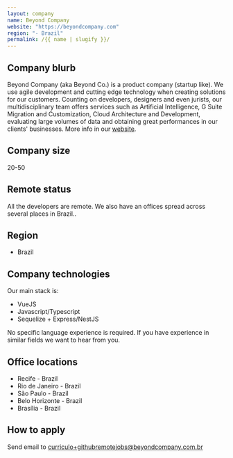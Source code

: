 ```yaml
---
layout: company
name: Beyond Company
website: "https://beyondcompany.com"
region: "- Brazil"
permalink: /{{ name | slugify }}/
---
```


## Company blurb

Beyond Company (aka Beyond Co.) is a product company (startup like). We use agile development and cutting edge technology when creating solutions for our customers. Counting on developers, designers and even jurists, our multidisciplinary team offers services such as Artificial Intelligence, G Suite Migration and Customization, Cloud Architecture and Development, evaluating large volumes of data and obtaining great performances in our clients' businesses. More info in our [website](https://beyondcompany.com.br).

## Company size

20-50

## Remote status

All the developers are remote. We also have an offices spread across several places in Brazil..

## Region

- Brazil

## Company technologies

Our main stack is:
- VueJS
- Javascript/Typescript
- Sequelize + Express/NestJS

No specific language experience is required. If you have experience in similar fields we want to hear from you.

## Office locations

- Recife - Brazil
- Rio de Janeiro - Brazil
- São Paulo - Brazil
- Belo Horizonte - Brazil
- Brasília - Brazil

## How to apply

Send email to curriculo+githubremotejobs@beyondcompany.com.br